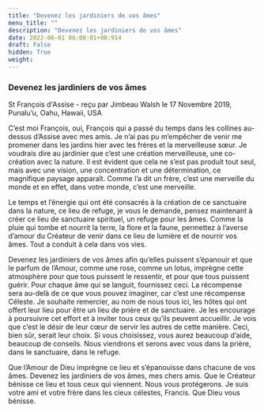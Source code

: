 ```yaml
---
title: "Devenez les jardiniers de vos âmes"
menu_title: ""
description: "Devenez les jardiniers de vos âmes"
date: 2022-06-01 06:00:01+00:914
draft: False
hidden: True
weight:
---
```

### Devenez les jardiniers de vos âmes

St François d'Assise - reçu par Jimbeau Walsh le 17 Novembre 2019, Punalu’u, Oahu, Hawaii, USA

C’est moi François, oui, François qui a passé du temps dans les collines au-dessus d’Assise avec mes amis. Je n’ai pas pu m’empêcher de venir me promener dans les jardins hier avec les frères et la merveilleuse sœur. Je voudrais dire au jardinier que c’est une création merveilleuse, une co-création avec la nature. Il est évident que cela ne s’est pas produit tout seul, mais avec une vision, une concentration et une détermination, ce magnifique paysage apparaît. Comme l’a dit un frère, c’est une merveille du monde et en effet, dans votre monde, c’est une merveille.

Le temps et l’énergie qui ont été consacrés à la création de ce sanctuaire dans la nature, ce lieu de refuge, je vous le demande, pensez maintenant à créer ce lieu de sanctuaire spirituel, un refuge pour les âmes. Comme la pluie qui tombe et nourrit la terre, la flore et la faune, permettez à l’averse d’amour du Créateur de venir dans ce lieu de lumière et de nourrir vos âmes. Tout a conduit à cela dans vos vies.

Devenez les jardiniers de vos âmes afin qu’elles puissent s’épanouir et que le parfum de l’Amour, comme une rose, comme un lotus, imprègne cette atmosphère pour que tous puissent le ressentir, et pour que tous puissent guérir. Pour chaque âme qui se languit, fournissez ceci. La récompense sera au-delà de ce que vous pouvez imaginer, car c’est une récompense Céleste. Je souhaite remercier, au nom de nous tous ici, les hôtes qui ont offert leur lieu pour être un lieu de prière et de sanctuaire. Je les encourage à poursuivre cet effort et à inviter tous ceux qu’ils peuvent accueillir. Je vois que c’est le désir de leur cœur de servir les autres de cette manière. Ceci, bien sûr, serait leur choix. Si vous choisissez, vous aurez beaucoup d’aide, beaucoup de conseils. Nous viendrons et serons avec vous dans la prière, dans le sanctuaire, dans le refuge.

Que l’Amour de Dieu imprègne ce lieu et s’épanouisse dans chacune de vos âmes. Devenez les jardiniers de vos âmes, mes chers amis. Que le Créateur bénisse ce lieu et tous ceux qui viennent. Nous vous protégerons. Je suis votre ami et votre frère dans les cieux célestes, Francis. Que Dieu vous bénisse.



